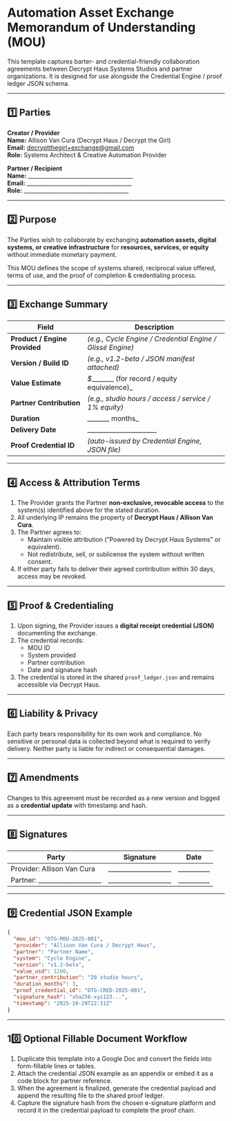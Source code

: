 # Automation Asset Exchange Memorandum of Understanding (MOU)

This template captures barter- and credential-friendly collaboration agreements between Decrypt Haus Systems Studios and partner organizations. It is designed for use alongside the Credential Engine / proof ledger JSON schema.

---

## 1️⃣ Parties

**Creator / Provider**  
**Name:** Allison Van Cura (Decrypt Haus / Decrypt the Girl)  
**Email:** decryptthegirl+exchange@gmail.com  
**Role:** Systems Architect & Creative Automation Provider

**Partner / Recipient**  
**Name:** ______________________________________  
**Email:** ______________________________________  
**Role:** ______________________________________

---

## 2️⃣ Purpose

The Parties wish to collaborate by exchanging **automation assets, digital systems, or creative infrastructure** for **resources, services, or equity** without immediate monetary payment.

This MOU defines the scope of systems shared, reciprocal value offered, terms of use, and the proof of completion & credentialing process.

---

## 3️⃣ Exchange Summary

| Field | Description |
| --- | --- |
| **Product / Engine Provided** | _(e.g., Cycle Engine / Credential Engine / Glissé Engine)_ |
| **Version / Build ID** | _(e.g., v1.2-beta / JSON manifest attached)_ |
| **Value Estimate** | _$________ (for record / equity equivalence)_ |
| **Partner Contribution** | _(e.g., studio hours / access / service / 1% equity)_ |
| **Duration** | _______ months_ |
| **Delivery Date** | ______________________ |
| **Proof Credential ID** | _(auto-issued by Credential Engine, JSON file)_ |

---

## 4️⃣ Access & Attribution Terms

1. The Provider grants the Partner **non-exclusive, revocable access** to the system(s) identified above for the stated duration.
2. All underlying IP remains the property of **Decrypt Haus / Allison Van Cura**.
3. The Partner agrees to:
   - Maintain visible attribution ("Powered by Decrypt Haus Systems" or equivalent).
   - Not redistribute, sell, or sublicense the system without written consent.
4. If either party fails to deliver their agreed contribution within 30 days, access may be revoked.

---

## 5️⃣ Proof & Credentialing

1. Upon signing, the Provider issues a **digital receipt credential (JSON)** documenting the exchange.
2. The credential records:
   - MOU ID
   - System provided
   - Partner contribution
   - Date and signature hash
3. The credential is stored in the shared `proof_ledger.json` and remains accessible via Decrypt Haus.

---

## 6️⃣ Liability & Privacy

Each party bears responsibility for its own work and compliance. No sensitive or personal data is collected beyond what is required to verify delivery. Neither party is liable for indirect or consequential damages.

---

## 7️⃣ Amendments

Changes to this agreement must be recorded as a new version and logged as a **credential update** with timestamp and hash.

---

## 8️⃣ Signatures

| Party | Signature | Date |
| --- | --- | --- |
| Provider: Allison Van Cura | ____________________ | __________ |
| Partner: ____________________ | ____________________ | __________ |

---

## 9️⃣ Credential JSON Example

```json
{
  "mou_id": "DTG-MOU-2025-001",
  "provider": "Allison Van Cura / Decrypt Haus",
  "partner": "Partner Name",
  "system": "Cycle Engine",
  "version": "v1.2-beta",
  "value_usd": 1200,
  "partner_contribution": "20 studio hours",
  "duration_months": 3,
  "proof_credential_id": "DTG-CRED-2025-001",
  "signature_hash": "sha256-xyz123...",
  "timestamp": "2025-10-29T22:31Z"
}
```

---

## 10️⃣ Optional Fillable Document Workflow

1. Duplicate this template into a Google Doc and convert the fields into form-fillable lines or tables.
2. Attach the credential JSON example as an appendix or embed it as a code block for partner reference.
3. When the agreement is finalized, generate the credential payload and append the resulting file to the shared proof ledger.
4. Capture the signature hash from the chosen e-signature platform and record it in the credential payload to complete the proof chain.

